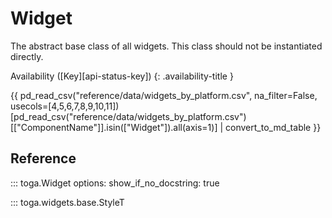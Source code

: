 # Widget

The abstract base class of all widgets. This class should not be instantiated directly.

Availability ([Key][api-status-key])  <!-- rumdl-disable-line MD013 -->
{: .availability-title }

{{ pd_read_csv("reference/data/widgets_by_platform.csv", na_filter=False, usecols=[4,5,6,7,8,9,10,11])[pd_read_csv("reference/data/widgets_by_platform.csv")[["ComponentName"]].isin(["Widget"]).all(axis=1)] | convert_to_md_table }}

## Reference

::: toga.Widget
    options:
        show_if_no_docstring: true

::: toga.widgets.base.StyleT
